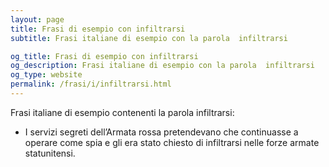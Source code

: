```yaml
---
layout: page
title: Frasi di esempio con infiltrarsi 
subtitle: Frasi italiane di esempio con la parola  infiltrarsi

og_title: Frasi di esempio con infiltrarsi 
og_description: Frasi italiane di esempio con la parola  infiltrarsi
og_type: website
permalink: /frasi/i/infiltrarsi.html
---
```


Frasi italiane di esempio contenenti la parola infiltrarsi:


- I servizi segreti dell’Armata rossa pretendevano che continuasse a operare come spia e gli era stato chiesto di infiltrarsi nelle forze armate statunitensi.
